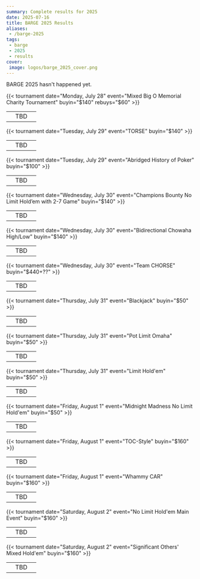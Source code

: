 ```yaml
---
summary: Complete results for 2025
date: 2025-07-16
title: BARGE 2025 Results
aliases:
 - /barge-2025
tags:
 - barge
 - 2025
 - results
cover:
 image: logos/barge_2025_cover.png
---
```


BARGE 2025 hasn't happened yet.

{{< tournament
    date="Monday, July 28"
    event="Mixed Big O Memorial Charity Tournament" 
    buyin="$140" 
    rebuys="$60" >}}

|   |     |   |
|--:|-----|--:|
|   | TBD |   |

{{< tournament
    date="Tuesday, July 29"
    event="TORSE"
    buyin="$140" >}}

|   |     |   |
|--:|-----|--:|
|   | TBD |   |

{{< tournament
    date="Tuesday, July 29"
    event="Abridged History of Poker"
    buyin="$100" >}}

|   |     |   |
|--:|-----|--:|
|   | TBD |   |

{{< tournament
    date="Wednesday, July 30"
    event="Champions Bounty No Limit Hold’em with 2-7 Game"
    buyin="$140" >}}

|   |     |   |
|--:|-----|--:|
|   | TBD |   |

{{< tournament
    date="Wednesday, July 30"
    event="Bidirectional Chowaha High/Low"
    buyin="$140" >}}

|   |     |   |
|--:|-----|--:|
|   | TBD |   |

{{< tournament
    date="Wednesday, July 30"
    event="Team CHORSE"
    buyin="$440+??" >}}

|   |     |   |
|--:|-----|--:|
|   | TBD |   |

{{< tournament
    date="Thursday, July 31"
    event="Blackjack"
    buyin="$50" >}}

|   |     |   |
|--:|-----|--:|
|   | TBD |   |

{{< tournament
    date="Thursday, July 31"
    event="Pot Limit Omaha"
    buyin="$50" >}}

|   |     |   |
|--:|-----|--:|
|   | TBD |   |

{{< tournament
    date="Thursday, July 31"
    event="Limit Hold'em"
    buyin="$50" >}}

|   |     |   |
|--:|-----|--:|
|   | TBD |   |

{{< tournament
    date="Friday, August 1"
    event="Midnight Madness No Limit Hold'em"
    buyin="$50" >}}

|   |     |   |
|--:|-----|--:|
|   | TBD |   |

{{< tournament
    date="Friday, August 1"
    event="TOC-Style"
    buyin="$160" >}}

|   |     |   |
|--:|-----|--:|
|   | TBD |   |

{{< tournament
    date="Friday, August 1"
    event="Whammy CAR"
    buyin="$160" >}}

|   |     |   |
|--:|-----|--:|
|   | TBD |   |

{{< tournament
    date="Saturday, August 2"
    event="No Limit Hold'em Main Event"
    buyin="$160" >}}

|   |     |   |
|--:|-----|--:|
|   | TBD |   |

{{< tournament
    date="Saturday, August 2"
    event="Significant Others' Mixed Hold'em"
    buyin="$160" >}}

|   |     |   |
|--:|-----|--:|
|   | TBD |   |

